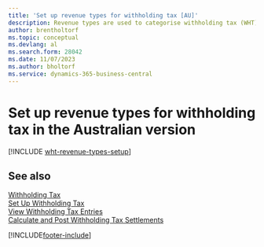 ```yaml
---
title: 'Set up revenue types for withholding tax [AU]'
description: Revenue types are used to categorise withholding tax (WHT) entries and are used for WHT certificates in the Australian version.
author: brentholtorf
ms.topic: conceptual
ms.devlang: al
ms.search.form: 28042
ms.date: 11/07/2023
ms.author: bholtorf
ms.service: dynamics-365-business-central
---
```

# <a name="set-up-revenue-types-for-withholding-tax-in-the-australian-version"></a>Set up revenue types for withholding tax in the Australian version

[!INCLUDE [wht-revenue-types-setup](../includes/AUNZ/wht-revenue-types-setup.md)]

## <a name="see-also"></a>See also

[Withholding Tax](withholding-tax.md)   
[Set Up Withholding Tax](how-to-set-up-withholding-tax.md)   
[View Withholding Tax Entries](how-to-view-withholding-tax-entries.md)   
[Calculate and Post Withholding Tax Settlements](how-to-calculate-and-post-withholding-tax-settlements.md)


[!INCLUDE[footer-include](../../includes/footer-banner.md)]

